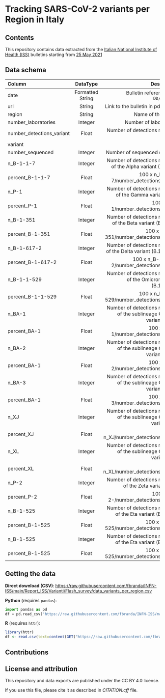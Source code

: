 # Tracking SARS-CoV-2 variants per Region in Italy

## Contents

This repository contains data extracted from the [Italian National Institute of Health (ISS)](https://www.iss.it/en/cov19-cosa-fa-iss-varianti) bulletins starting from [25 May 2021](https://www.iss.it/en/web/guest/cov19-cosa-fa-iss-varianti/-/asset_publisher/yJS4xO2fauqM/content/online-il-primo-bollettino-sulla-distribuzione-delle-varianti-in-italia?_com_liferay_asset_publisher_web_portlet_AssetPublisherPortlet_INSTANCE_yJS4xO2fauqM_assetEntryId=5746202&_com_liferay_asset_publisher_web_portlet_AssetPublisherPortlet_INSTANCE_yJS4xO2fauqM_redirect=https%3A%2F%2Fwww.iss.it%2Fen%2Fweb%2Fguest%2Fcov19-cosa-fa-iss-varianti%3Fp_p_id%3Dcom_liferay_asset_publisher_web_portlet_AssetPublisherPortlet_INSTANCE_yJS4xO2fauqM%26p_p_lifecycle%3D0%26p_p_state%3Dnormal%26p_p_mode%3Dview%26_com_liferay_asset_publisher_web_portlet_AssetPublisherPortlet_INSTANCE_yJS4xO2fauqM_assetEntryId%3D5746202%26_com_liferay_asset_publisher_web_portlet_AssetPublisherPortlet_INSTANCE_yJS4xO2fauqM_cur%3D2%26_com_liferay_asset_publisher_web_portlet_AssetPublisherPortlet_INSTANCE_yJS4xO2fauqM_delta%3D20%26p_r_p_resetCur%3Dfalse)


## Data schema

| Column      | DataType | Description     |
| :---        |    :----:   |          ---: |
| date      | Formatted String       | Bulletin reference date `DD/MM/YYYY`   |
| url | String | Link to the bulletin in pdf format |
| region | String | Name of the region |
| number_laboratories | Integer | Number of laboratories  |
| number_detections_variant | Float | Number of detections reported of the
variant |
| number_sequenced | Integer |  Number of sequenced samples |
| n_B-1-1-7 | Integer | Number of detections reported of the Alpha variant (B.1.1.7) |
| percent_B-1-1-7 | Float | 100 x n_B-1-1-7/number_detections_variant |
| n_P-1 | Integer | Number of detections reported of the Gamma variant (P.1) |
| percent_P-1 | Float | 100 x n_P-1/number_detections_variant |
| n_B-1-351 | Integer | Number of detections reported of the Beta variant (B.1.351) |
| percent_B-1-351 | Float | 100 x n_B-1-351/number_detections_variant |
| n_B-1-617-2 | Integer | Number of detections reported of the Delta variant (B.1.617.2) |
| percent_B-1-617-2 | Float | 100 x n_B-1-617-2/number_detections_variant |
| n_B-1-1-529 | Integer | Number of detections reported of the Omicron variant (B.1.1.529) |
| percent_B-1-1-529 | Float | 100 x n_B-1-1-529/number_detections_variant |
| n_BA-1 | Integer | Number of detections reported of the sublineage Omicron variant (BA.1) |
| percent_BA-1 | Float | 100 x n_BA-1/number_detections_variant |
| n_BA-2 | Integer | Number of detections reported of the sublineage Omicron variant (BA.2) |
| percent_BA-1 | Float | 100 x n_BA-2/number_detections_variant |
| n_BA-3 | Integer | Number of detections reported of the sublineage Omicron variant (BA.3) |
| percent_BA-1 | Float | 100 x n_BA-3/number_detections_variant |
| n_XJ | Integer | Number of detections reported of the sublineage Omicron variant (XJ) |
| percent_XJ | Float | 100 x n_XJ/number_detections_variant |
| n_XL | Integer | Number of detections reported of the sublineage Omicron variant (XL) |
| percent_XL | Float | 100 x n_XL/number_detections_variant |
| n_P-2 | Integer | Number of detections reported of the Zeta variant (P.2) |
| percent_P-2 | Float | 100 x n_P-2-/number_detections_variant |
| n_B-1-525 | Integer | Number of detections reported of the Eta variant (B.1.525) |
| percent_B-1-525 | Float | 100 x n_B-1-525/number_detections_variant |
| n_B-1-525 | Integer | Number of detections reported of the Eta variant (B.1.525) |
| percent_B-1-525 | Float | 100 x n_B-1-525/number_detections_variant |




## Getting the data

**Direct download (CSV)**: https://raw.githubusercontent.com/fbranda/INFN-ISS/main/Report_ISS/Varianti/Flash_survey/data_variants_per_region.csv 

**Python** (requires `pandas`):
```python
import pandas as pd
df = pd.read_csv("https://raw.githubusercontent.com/fbranda/INFN-ISS/main/Report_ISS/Varianti/Flash_survey/data_variants_per_region.csv ")
```

**R** (requires `httr`):
```r
library(httr)
df <- read.csv(text=content(GET("https://raw.githubusercontent.com/fbranda/INFN-ISS/main/Report_ISS/Varianti/Flash_survey/data_variants_per_region.csv ")))
```

## Contributions


## License and attribution

This repository and data exports are published under the CC BY 4.0 license.

If you use this file, please cite it as described in *CITATION.cff* file.
